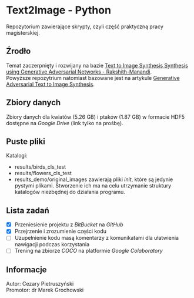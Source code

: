 # Text2Image - Python
Repozytorium zawierające skrypty, czyli część praktyczną pracy magisterskiej.

## Źrodło
Temat zaczerpnięty i rozwijany na bazie [Text to Image Synthesis Synthesis using Generative Adversarial Networks - Rakshith-Manandi](https://github.com/Rakshith-Manandi/text-to-image-using-GAN).<br/>
Powyższe repozytrium natomiast bazowane jest na artykule [Generative Adversarial Text to Image Synthesis](https://arxiv.org/abs/1605.05396).

## Zbiory danych
Zbiory danych dla kwiatów (5.26 GB) i ptaków (1.87 GB) w formacie HDF5 dostępne na _Google Drive_ (link tylko na prośbę).

## Puste pliki
Katalogi:
- results/birds_cls_test
- results/flowers_cls_test
- results_demo/original_images
zawierają pliki _init_, które są jedynie pystymi plikami. Stworzenie ich ma na celu utrzymanie struktury katalogów niezbędnej do działania programu.

## Lista zadań
- [x] Przeniesienie projektu z _BitBucket_ na _GitHub_
- [x] Przejrzenie i  zrozumienie części kodu
- [ ] Uzupełnienie kodu masą komentarzy z komunikatami dla ułatwienia nawigacji podczas korzystania
- [ ] Trening na zbiorze _COCO_ na platformie _Google Colaboratory_

## Informacje
Autor: Cezary Pietruszyński<br/>
Promotor: dr Marek Grochowski